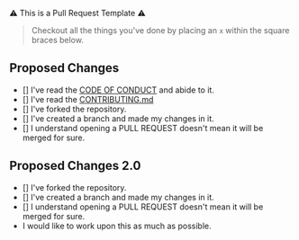 :warning: This is a Pull Request Template :warning:

> Checkout all the things you've done by placing an `x` within the square braces below.

## Proposed Changes
- [] I've read the [CODE OF CONDUCT](https://github.com/my-first-pr/hacktoberfest-2018/blob/master/CODE_OF_CONDUCT.md) and abide to it.
- [] I've read the [CONTRIBUTING.md](https://github.com/my-first-pr/hacktoberfest-2018/blob/master/CONTRIBUTING.md)
- [] I've forked the repository.
- [] I've created a branch and made my changes in it.
- [] I understand opening a PULL REQUEST doesn't mean it will be merged for sure.

## Proposed Changes 2.0
- [] I've forked the repository.
- [] I've created a branch and made my changes in it.
- [] I understand opening a PULL REQUEST doesn't mean it will be merged for sure.
- I would like to work upon this as much as possible.
